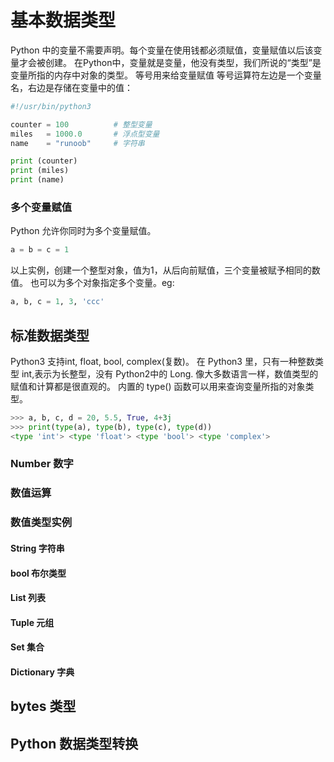 # 基本数据类型
Python 中的变量不需要声明。每个变量在使用钱都必须赋值，变量赋值以后该变量才会被创建。
在Python中，变量就是变量，他没有类型，我们所说的“类型”是变量所指的内存中对象的类型。
等号用来给变量赋值
等号运算符左边是一个变量名，右边是存储在变量中的值：
```py
#!/usr/bin/python3

counter = 100          # 整型变量
miles   = 1000.0       # 浮点型变量
name    = "runoob"     # 字符串

print (counter)
print (miles)
print (name)
```
### 多个变量赋值
Python 允许你同时为多个变量赋值。
```py
a = b = c = 1
```
以上实例，创建一个整型对象，值为1，从后向前赋值，三个变量被赋予相同的数值。
也可以为多个对象指定多个变量。eg:
```py
a, b, c = 1, 3, 'ccc'

```

## 标准数据类型
Python3 支持int, float, bool, complex(复数)。
在 Python3 里，只有一种整数类型 int,表示为长整型，没有 Python2中的 Long.
像大多数语言一样，数值类型的赋值和计算都是很直观的。
内置的 type() 函数可以用来查询变量所指的对象类型。
```py
>>> a, b, c, d = 20, 5.5, True, 4+3j
>>> print(type(a), type(b), type(c), type(d))
<type 'int'> <type 'float'> <type 'bool'> <type 'complex'>
```


### Number 数字

### 数值运算

### 数值类型实例

#### String 字符串

#### bool 布尔类型

#### List 列表

#### Tuple 元组

#### Set 集合

#### Dictionary 字典

## bytes 类型

## Python 数据类型转换



